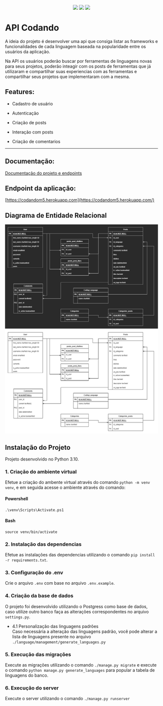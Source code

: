 <p align="center">
<img src="https://img.shields.io/badge/python-3.10-blue">
<img src="https://img.shields.io/badge/django-4.0.5-red">
<img src="https://img.shields.io/badge/-djangorestframework-red">
<!-- <img src="https://img.shields.io/badge/Tech-Node.js-lightgrey"> -->
</p>

# API Codando

A ideia do projeto é desenvolver uma api que consiga listar as frameworks e funcionalidades de cada linguagem baseada na popularidade entre os usuários da aplicação.

Na API os usuários poderão buscar por ferramentas de linguagens novas para seus projetos, poderão inteagir com os posts de ferramentas que já utilizaram e compartilhar suas
experiencias com as ferramentas e compartilhar seus projetos que implementaram com a mesma.

## Features:

- Cadastro de usuário

- Autenticação

- Criação de posts

- Interação com posts

- Criação de comentarios

---

## Documentação:

[Documentação do projeto e endpoints](https://codandom5.herokuapp.com/api/docs/)

## Endpoint da aplicação:

[https://codandom5.herokuapp.com](https://codandom5.herokuapp.com/)

## Diagrama de Entidade Relacional

<img src="./DER-dark.jpg#gh-dark-mode-only">
<img src="./DER.jpg#gh-light-mode-only">

## Instalação do Projeto

Projeto desenvolvido no Python 3.10.

### 1. Criação do ambiente virtual

Efetue a criação do ambente virtual através do comando `python -m venv venv`, e em seguida acesse o ambiente através do comando:

#### Powershell

`.\venv\Scripts\Activate.ps1`

#### Bash

`source venv/bin/activate`

### 2. Instalação das dependencias

Efetue as instalações das dependencias utilizando o comando `pip install -r requirements.txt`.

### 3. Configuração do .env

Crie o arquivo `.env` com base no arquivo `.env.example`.

### 4. Criação da base de dados

O projeto foi desenvolvido utilizando o Postgress como base de dados, caso utilize outro banco faça as alterações correspondentes no arquivo `settings.py`.

- 4.1 Personalização das linguagens padrões <br/>
  Caso necessária a alteração das linguagens padrão, você pode alterar a lista de linguagens presente no arquivo `./language/management/generate_languages.py`

### 5. Execução das migrações

Execute as migrações utilizando o comando `./manage.py migrate` e execute o comando `python manage.py generate_languages` para popular a tabela de linguagens do banco.

### 6. Execução do server

Execute o server utilizando o comando `./manage.py runserver`
